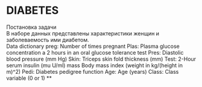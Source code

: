 # DIABETES
Постановка задачи  
В наборе данных представлены характеристики женщин и заболеваемость ими диабетом.  
Data dictionary
preg: Number of times pregnant
Plas: Plasma glucose concentration a 2 hours in an oral glucose tolerance test
Pres: Diastolic blood pressure (mm Hg)
Skin: Triceps skin fold thickness (mm)
Test: 2-Hour serum insulin (mu U/ml)
mass Body mass index (weight in kg/(height in m)^2)
Pedi: Diabetes pedigree function
Age: Age (years)
Class: Class variable (0 or 1) **
